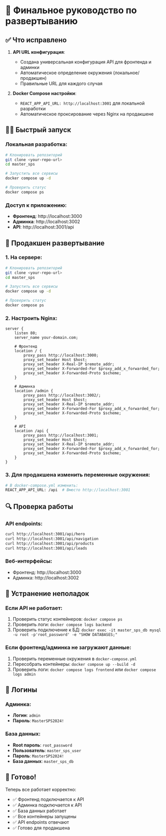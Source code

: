 # 🚀 Финальное руководство по развертыванию

## ✅ Что исправлено

1. **API URL конфигурация**:
   - Создана универсальная конфигурация API для фронтенда и админки
   - Автоматическое определение окружения (локальное/продакшен)
   - Правильные URL для каждого случая

2. **Docker Compose настройки**:
   - `REACT_APP_API_URL: http://localhost:3001` для локальной разработки
   - Автоматическое проксирование через Nginx на продакшене

## 🏃‍♂️ Быстрый запуск

### Локальная разработка:
```bash
# Клонировать репозиторий
git clone <your-repo-url>
cd master_sps

# Запустить все сервисы
docker compose up -d

# Проверить статус
docker compose ps
```

### Доступ к приложению:
- **Фронтенд**: http://localhost:3000
- **Админка**: http://localhost:3002
- **API**: http://localhost:3001/api

## 🔧 Продакшен развертывание

### 1. На сервере:
```bash
# Клонировать репозиторий
git clone <your-repo-url>
cd master_sps

# Запустить все сервисы
docker compose up -d

# Проверить статус
docker compose ps
```

### 2. Настроить Nginx:
```nginx
server {
    listen 80;
    server_name your-domain.com;
    
    # Фронтенд
    location / {
        proxy_pass http://localhost:3000;
        proxy_set_header Host $host;
        proxy_set_header X-Real-IP $remote_addr;
        proxy_set_header X-Forwarded-For $proxy_add_x_forwarded_for;
        proxy_set_header X-Forwarded-Proto $scheme;
    }
    
    # Админка
    location /admin {
        proxy_pass http://localhost:3002/;
        proxy_set_header Host $host;
        proxy_set_header X-Real-IP $remote_addr;
        proxy_set_header X-Forwarded-For $proxy_add_x_forwarded_for;
        proxy_set_header X-Forwarded-Proto $scheme;
    }
    
    # API
    location /api {
        proxy_pass http://localhost:3001;
        proxy_set_header Host $host;
        proxy_set_header X-Real-IP $remote_addr;
        proxy_set_header X-Forwarded-For $proxy_add_x_forwarded_for;
        proxy_set_header X-Forwarded-Proto $scheme;
    }
}
```

### 3. Для продакшена изменить переменные окружения:
```bash
# В docker-compose.yml изменить:
REACT_APP_API_URL: /api  # Вместо http://localhost:3001
```

## 🔍 Проверка работы

### API endpoints:
```bash
curl http://localhost:3001/api/hero
curl http://localhost:3001/api/navigation
curl http://localhost:3001/api/products
curl http://localhost:3001/api/leads
```

### Веб-интерфейсы:
- Фронтенд: http://localhost:3000
- Админка: http://localhost:3002

## 🐛 Устранение неполадок

### Если API не работает:
1. Проверить статус контейнеров: `docker compose ps`
2. Проверить логи: `docker compose logs backend`
3. Проверить подключение к БД: `docker exec -it master_sps_db mysql -u root -p'root_password' -e "SHOW DATABASES;"`

### Если фронтенд/админка не загружают данные:
1. Проверить переменные окружения в `docker-compose.yml`
2. Пересобрать контейнеры: `docker compose up --build -d`
3. Проверить логи: `docker compose logs frontend` или `docker compose logs admin`

## 📝 Логины

### Админка:
- **Логин**: `admin`
- **Пароль**: `MasterSPS2024!`

### База данных:
- **Root пароль**: `root_password`
- **Пользователь**: `master_sps_user`
- **Пароль**: `MasterSPS2024!`
- **База данных**: `master_sps_db`

## 🎯 Готово!

Теперь все работает корректно:
- ✅ Фронтенд подключается к API
- ✅ Админка подключается к API
- ✅ База данных работает
- ✅ Все контейнеры запущены
- ✅ API endpoints отвечают
- ✅ Готово для продакшена
